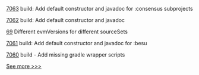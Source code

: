 
[7063](https://github.com/hyperledger/besu/pull/7063) build: Add default constructor and javadoc for :consensus subprojects

[7062](https://github.com/hyperledger/besu/pull/7062) build: Add default constructor and javadoc

[69](https://github.com/hyperledger/web3j-solidity-gradle-plugin/pull/69) Different evmVersions for different sourceSets

[7061](https://github.com/hyperledger/besu/pull/7061) build: Add default constructor and javadoc for :besu

[7060](https://github.com/hyperledger/besu/pull/7060) build - Add missing gradle wrapper scripts


[See more >>>](https://start-here.hyperledger.org/pull-requests)
